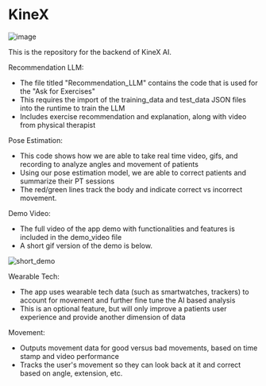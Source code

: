 # KineX

![image](https://github.com/user-attachments/assets/7643de3e-bf1e-4c6c-9fcc-b88ddc99f5ff)

This is the repository for the backend of KineX AI. 

Recommendation LLM:
- The file titled "Recommendation_LLM" contains the code that is used for the "Ask for Exercises"
- This requires the import of the training_data and test_data JSON files into the runtime to train the LLM
- Includes exercise recommendation and explanation, along with video from physical therapist

Pose Estimation:
- This code shows how we are able to take real time video, gifs, and recording to analyze angles and movement of patients
- Using our pose estimation model, we are able to correct patients and summarize their PT sessions
- The red/green lines track the body and indicate correct vs incorrect movement. 

Demo Video:
- The full video of the app demo with functionalities and features is included in the demo_video file
- A short gif version of the demo is below.


![short_demo](https://github.com/user-attachments/assets/6ccc5ca0-d87e-465d-849f-8686e0b6c175)

Wearable Tech:
- The app uses wearable tech data (such as smartwatches, trackers) to account for movement and further fine tune the AI based analysis
- This is an optional feature, but will only improve a patients user experience and provide another dimension of data

Movement:
- Outputs movement data for good versus bad movements, based on time stamp and video performance
- Tracks the user's movement so they can look back at it and correct based on angle, extension, etc. 



